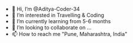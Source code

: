 - 👋 Hi, I’m @Aditya-Coder-34
- 👀 I’m interested in Travelling & Coding
- 🌱 I’m currently learning from 5-6 months
- 💞️ I’m looking to collaborate on ...
- 📫 How to reach me "Pune, Maharashtra, India"

<!---
Aditya-Coder-34/Aditya-Coder-34 is a ✨ special ✨ repository because its `README.md` (this file) appears on your GitHub profile.
You can click the Preview link to take a look at your changes.
--->

